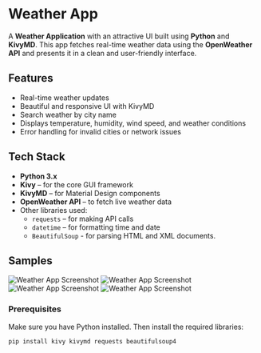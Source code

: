 # Weather App

A **Weather Application** with an attractive UI built using **Python** and **KivyMD**. This app fetches real-time weather data using the **OpenWeather API** and presents it in a clean and user-friendly interface.

## Features

- Real-time weather updates
- Beautiful and responsive UI with KivyMD
- Search weather by city name
- Displays temperature, humidity, wind speed, and weather conditions
- Error handling for invalid cities or network issues

## Tech Stack

- **Python 3.x**
- **Kivy** – for the core GUI framework
- **KivyMD** – for Material Design components
- **OpenWeather API** – to fetch live weather data
- Other libraries used:
  - `requests` – for making API calls
  - `datetime` – for formatting time and date
  - `BeautifulSoup` - for parsing HTML and XML documents.

## Samples
![Weather App Screenshot](assets/screenshot1.png)
![Weather App Screenshot](assets/screenshot2.png)
![Weather App Screenshot](assets/screenshot3.png)
![Weather App Screenshot](assets/screenshot4.png)

### Prerequisites

Make sure you have Python installed. Then install the required libraries:

```bash
pip install kivy kivymd requests beautifulsoup4
